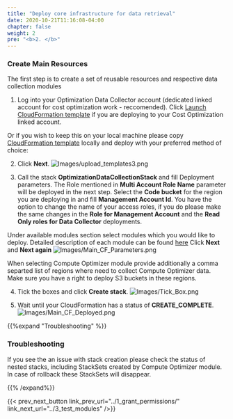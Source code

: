 ```yaml
---
title: "Deploy core infrastructure for data retrieval"
date: 2020-10-21T11:16:08-04:00
chapter: false
weight: 2
pre: "<b>2. </b>"
---
```


### Create Main Resources

The first step is to create a set of reusable resources and respective data collection modules


1.  Log into your Optimization Data Collector account (dedicated linked account for cost optimization work - reccomended). Click [Launch CloudFormation template](https://console.aws.amazon.com/cloudformation/home#/stacks/new?&templateURL=https://aws-well-architected-labs.s3-us-west-2.amazonaws.com/Cost/Labs/300_Optimization_Data_Collection/Optimization_Data_Collector.yaml&stackName=OptimizationDataCollectionStack) if you are deploying to your Cost Optimization linked account.

Or if you wish to keep this on your local machine please copy [CloudFormation template](https://aws-well-architected-labs.s3-us-west-2.amazonaws.com/Cost/Labs/300_Optimization_Data_Collection/Optimization_Data_Collector.yaml) locally and deploy with your preferred method of choice:

2. Click **Next**.
![Images/upload_templates3.png](/Cost/300_Optimization_Data_Collection/Images/upload_templates3.png)

3. Call the stack **OptimizationDataCollectionStack** and fill Deployment parameters. The Role mentioned in **Multi Account Role Name** parameter will be deployed in the next step.
 Select the **Code bucket** for the region you are deploying in and fill **Management Account Id**. You have the option to change the name of your access roles, if you do please make the same changes in the **Role for Management Account** and the  **Read Only roles for Data Collector** deployments.
 
 Under available modules section select modules which you would like to deploy. Detailed description of each module can be found [here](../3_data_collection_modules)
 Click **Next** and **Next again**
![Images/Main_CF_Parameters.png](/Cost/300_Optimization_Data_Collection/Images/Main_CF_Parameters.png)

When selecting Compute Optimizer module provide additionally a comma separted list of regions where need to collect Compute Optimizer data. Make sure you have a right to deploy S3 buckets in these regions.

4. Tick the boxes and click **Create stack**.
![Images/Tick_Box.png](/Cost/300_Optimization_Data_Collection/Images/Tick_Box.png)

5. Wait until your CloudFormation has a status of **CREATE_COMPLETE**.
![Images/Main_CF_Deployed.png](/Cost/300_Optimization_Data_Collection/Images/Main_CF_Deployed.png)

{{%expand "Troubleshooting" %}}

### Troubleshooting

If you see the an issue with stack creation please check the status of nested stacks, including StackSets created by Compute Optimizer module. In case of rollback these StackSets will disappear. 

{{% /expand%}}

{{< prev_next_button link_prev_url="../1_grant_permissions/" link_next_url="../3_test_modules" />}}
